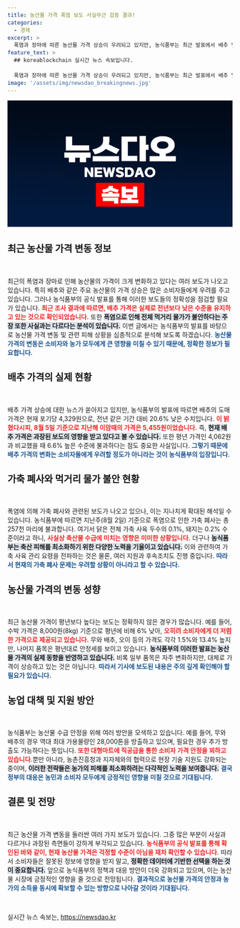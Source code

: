```yaml
---
title: 농산물 가격 폭염 보도 사실무근 검증 결과!
categories:
  - 경제
excerpt: >
  폭염과 장마에 따른 농산물 가격 상승이 우려되고 있지만, 농식품부는 최근 발표에서 배추 및 기타 채소 가격 인상이 사실이 아니라고 반박했습니다. 전문가의 분석과 함께 먹거리 물가 동향을 확인해보세요!
feature_text: >
  ## koreablockchain 실시간 뉴스 속보입니다.

  폭염과 장마에 따른 농산물 가격 상승이 우려되고 있지만, 농식품부는 최근 발표에서 배추 및 기타 채소 가격 인상이 사실이 아니라고 반박했습니다. 전문가의 분석과 함께 먹거리 물가 동향을 확인해보세요!
image: '/assets/img/newsdao_breakingnews.jpg'
---
```


<p><img src="/assets/img/newsdao_breakingnews.jpg" alt="koreablockchain 속보" /></p>

<h2 data-ke-size="size26">최근 농산물 가격 변동 정보</h2>

<p data-ke-size="size16">&nbsp;</p>

<p>최근의 폭염과 장마로 인해 농산물의 가격이 크게 변화하고 있다는 여러 보도가 나오고 있습니다. 특히 배추와 같은 주요 농산물의 가격 상승은 많은 소비자들에게 우려를 주고 있습니다. 그러나 농식품부의 공식 발표를 통해 이러한 보도들의 정확성을 점검할 필요가 있습니다. <b><span style="color: #ee2323;">최근 조사 결과에 따르면, 배추 가격은 실제로 전년보다 낮은 수준을 유지하고 있는 것으로 확인되었습니다.</span></b> 또한 <b><span style="background-color: #21538527;">폭염으로 인해 전체 먹거리 물가가 불안하다는 주장 또한 사실과는 다르다는 분석이 있습니다.</span></b> 이번 글에서는 농식품부의 발표를 바탕으로 농산물 가격 변동 및 관련 피해 상황을 심층적으로 분석해 보도록 하겠습니다. <b><span style="color: #1a5490;">농산물 가격의 변동은 소비자와 농가 모두에게 큰 영향을 미칠 수 있기 때문에, 정확한 정보가 필요합니다.</span></b></p>

<h2 data-ke-size="size26">배추 가격의 실제 현황</h2>

<p data-ke-size="size16">&nbsp;</p>

<p>배추 가격 상승에 대한 뉴스가 쏟아지고 있지만, 농식품부의 발표에 따르면 배추의 도매가격은 현재 포기당 4,329원으로, 전년 같은 기간 대비 20.6% 낮은 수치입니다. <b><span style="color: #ee2323;">이 밝혔다시피, 8월 5일 기준으로 지난해 이맘때의 가격은 5,455원이었습니다.</span></b> 즉, <b><span style="background-color: #21538527;">현재 배추 가격은 과장된 보도의 영향을 받고 있다고 볼 수 있습니다.</span></b> 또한 평년 가격인 4,062원과 비교했을 때 6.6% 높은 수준에 불과하다는 점도 중요한 사실입니다. <b><span style="color: #1a5490;">그렇기 때문에 배추 가격의 변화는 소비자들에게 우려할 정도가 아니라는 것이 농식품부의 입장입니다.</span></b></p>

<h2 data-ke-size="size26">가축 폐사와 먹거리 물가 불안 현황</h2>

<p data-ke-size="size16">&nbsp;</p>

<p>폭염에 의해 가축 폐사와 관련된 보도가 나오고 있으나, 이는 지나치게 확대된 해석일 수 있습니다. 농식품부에 따르면 지난주(8월 2일) 기준으로 폭염으로 인한 가축 폐사는 총 257천 마리에 불과합니다. 여기서 닭은 전체 가축 사육 두수의 0.1%, 돼지는 0.2% 수준이라고 하니, <b><span style="color: #ee2323;">사실상 축산물 수급에 미치는 영향은 미미한 상황입니다.</span></b> 더구나 <b><span style="background-color: #21538527;">농식품부는 축산 피해를 최소화하기 위한 다양한 노력을 기울이고 있습니다.</span></b> 이와 관련하여 가축 사육 관리 요령을 전파하는 것은 물론, 여러 지원과 후속조치도 진행 중입니다. <b><span style="color: #1a5490;">따라서 현재의 가축 폐사 문제는 우려할 상황이 아니라고 할 수 있습니다.</span></b></p>

<h2 data-ke-size="size26">농산물 가격의 변동 성향</h2>

<p data-ke-size="size16">&nbsp;</p>

<p>최근 농산물 가격이 평년보다 높다는 보도는 정확하지 않은 경우가 많습니다. 예를 들어, 수박 가격은 8,000원(8kg) 기준으로 평년에 비해 6% 낮아, <b><span style="color: #ee2323;">오히려 소비자에게 더 저렴한 가격으로 제공되고 있습니다.</span></b> 무와 배추, 오이 등의 가격도 각각 1.5%와 13.4% 높지만, 나머지 품목은 평년대로 안정세를 보이고 있습니다. <b><span style="background-color: #21538527;">농식품부의 이러한 발표는 농산물 가격의 실제 동향을 반영하고 있습니다.</span></b> 비록 일부 품목은 자주 변화하지만, 대체로 가격이 상승하고 있는 것은 아닙니다. <b><span style="color: #1a5490;">따라서 기사에 보도된 내용은 주의 깊게 확인해야 할 필요가 있습니다.</span></b></p>

<h2 data-ke-size="size26">농업 대책 및 지원 방안</h2>

<p data-ke-size="size16">&nbsp;</p>

<p>농식품부는 농산물 수급 안정을 위해 여러 방안을 모색하고 있습니다. 예를 들어, 무와 배추의 경우 역대 최대 가용물량인 28,000톤을 방출하고 있으며, 필요한 경우 추가 방출도 가능하다는 뜻입니다. <b><span style="color: #ee2323;">또한 대형마트에 직공급을 통한 소비자 가격 안정을 꾀하고 있습니다.</span></b>뿐만 아니라, 농촌진흥청과 지자체와의 협력으로 현장 기술 지원도 강화되는 중이며, <b><span style="background-color: #21538527;">이러한 전략들은 농가의 피해를 최소화하려는 다각적인 노력을 보여줍니다.</span></b> <b><span style="color: #1a5490;">결국 정부의 대응은 농민과 소비자 모두에게 긍정적인 영향을 미칠 것으로 기대됩니다.</span></b></p>

<h2 data-ke-size="size26">결론 및 전망</h2>

<p data-ke-size="size16">&nbsp;</p>

<p>최근 농산물 가격 변동을 둘러싼 여러 가지 보도가 있습니다. 그중 많은 부분이 사실과 다르거나 과장된 측면들이 강하게 부각되고 있습니다. <b><span style="color: #ee2323;">농식품부의 공식 발표를 통해 확인된 바와 같이, 현재 농산물 가격은 걱정할 수준이 아님을 재차 확인할 수 있습니다.</span></b> 따라서 소비자들은 잘못된 정보에 영향을 받지 말고, <b><span style="background-color: #21538527;">정확한 데이터에 기반한 선택을 하는 것이 중요합니다.</span></b> 앞으로 농식품부의 정책과 대응 방안이 더욱 강화되고 있으며, 이는 농산물 시장에 긍정적인 영향을 줄 것으로 전망됩니다. <b><span style="color: #1a5490;">결과적으로 농산물 가격의 안정과 농가의 소득을 동시에 확보할 수 있는 방향으로 나아갈 것이라 기대됩니다.</span></b></p>

<p data-ke-size="size16">&nbsp;</p>
실시간 뉴스 속보는, <a href="https://newsdao.kr" rel="dofollow">https://newsdao.kr</a>


